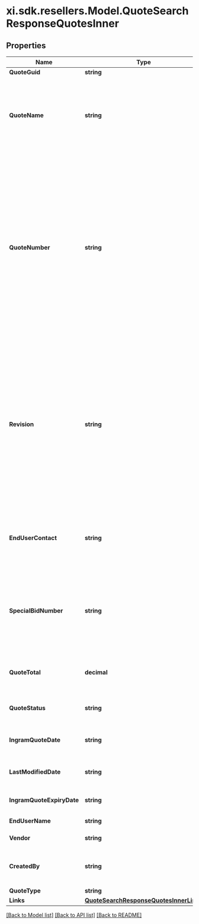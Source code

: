 # xi.sdk.resellers.Model.QuoteSearchResponseQuotesInner

## Properties

Name | Type | Description | Notes
------------ | ------------- | ------------- | -------------
**QuoteGuid** | **string** |  | [optional] 
**QuoteName** | **string** | Quote Name given to quote by sales team or system generated.  Generally used as a reference to identify the quote. | [optional] 
**QuoteNumber** | **string** | Unique identifier generated by Ingram Micros CRM specific to each quote.  When applying a filter to the quoteNumber and including a partial quote number in the filter, all quotes containing any information included in the filter can be retrieved as a subset of all available customer quotes. | [optional] 
**Revision** | **string** | When a quote has been revised and updated, the quote number remains the same throughout the lifecycle of the quote, however, a Revision number is updated for each revision of the quote.  The revision numbers is associated with the Unique Quote Number. | [optional] 
**EndUserContact** | **string** | End User Name is the end customer name that is associated with a quote in Ingram Micros CRM. | [optional] 
**SpecialBidNumber** | **string** | Special Pricing Bid Number, also refers to as Dart Number relates to a unique pricing deal associated with a vendor for the quote. | [optional] 
**QuoteTotal** | **decimal** | Total amount of quoted price for all products in the quote. | [optional] 
**QuoteStatus** | **string** | This refers to the primary status of the quote. | [optional] 
**IngramQuoteDate** | **string** | Date the Quote was initially Created. | [optional] 
**LastModifiedDate** | **string** | Date the Quote was last updated or modified. | [optional] 
**IngramQuoteExpiryDate** | **string** | Date when the Quote Expires. | [optional] 
**EndUserName** | **string** | End User Name | [optional] 
**Vendor** | **string** | Name of the vendor. | [optional] 
**CreatedBy** | **string** | Name of the end user/customer who created a quote. | [optional] 
**QuoteType** | **string** | Type of quote | [optional] 
**Links** | [**QuoteSearchResponseQuotesInnerLinks**](QuoteSearchResponseQuotesInnerLinks.md) |  | [optional] 

[[Back to Model list]](../README.md#documentation-for-models) [[Back to API list]](../README.md#documentation-for-api-endpoints) [[Back to README]](../README.md)

